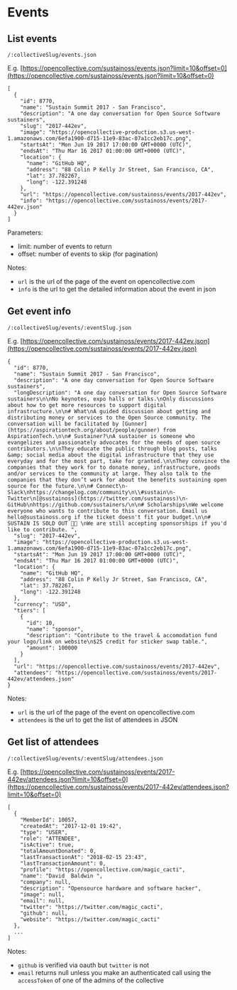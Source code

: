 # Events

## List events

`/:collectiveSlug/events.json`

E.g. [https://opencollective.com/sustainoss/events.json?limit=10&offset=0](https://opencollective.com/sustainoss/events.json?limit=10&offset=0)

```text
[
  {
    "id": 8770,
    "name": "Sustain Summit 2017 - San Francisco",
    "description": "A one day conversation for Open Source Software sustainers",
    "slug": "2017-442ev",
    "image": "https://opencollective-production.s3.us-west-1.amazonaws.com/6efa1900-d715-11e9-83ac-07a1cc2eb17c.png",
    "startsAt": "Mon Jun 19 2017 17:00:00 GMT+0000 (UTC)",
    "endsAt": "Thu Mar 16 2017 01:00:00 GMT+0000 (UTC)",
    "location": {
      "name": "GitHub HQ",
      "address": "88 Colin P Kelly Jr Street, San Francisco, CA",
      "lat": 37.782267,
      "long": -122.391248
    },
    "url": "https://opencollective.com/sustainoss/events/2017-442ev",
    "info": "https://opencollective.com/sustainoss/events/2017-442ev.json"
  }
]
```

Parameters:

* limit: number of events to return
* offset: number of events to skip \(for pagination\)

Notes:

* `url` is the url of the page of the event on opencollective.com
* `info` is the url to get the detailed information about the event in json

## Get event info <a id="get-info"></a>

`/:collectiveSlug/events/:eventSlug.json`

E.g. [https://opencollective.com/sustainoss/events/2017-442ev.json](https://opencollective.com/sustainoss/events/2017-442ev.json)

```text
{
  "id": 8770,
  "name": "Sustain Summit 2017 - San Francisco",
  "description": "A one day conversation for Open Source Software sustainers",
  "longDescription": "A one day conversation for Open Source Software sustainers\n\nNo keynotes, expo halls or talks.\nOnly discussions about how to get more resources to support digital infrastructure.\n\n# What\nA guided discussion about getting and distributing money or services to the Open Source community. The conversation will be facilitated by [Gunner](https://aspirationtech.org/about/people/gunner) from AspirationTech.\n\n# Sustainer?\nA sustainer is someone who evangelizes and passionately advocates for the needs of open source contributors.\n\nThey educate the public through blog posts, talks &amp; social media about the digital infrastructure that they use everyday and for the most part, take for granted.\n\nThey convince the companies that they work for to donate money, infrastructure, goods and/or services to the community at large. They also talk to the companies that they don’t work for about the benefits sustaining open source for the future.\n\n# Connect\n- Slack\nhttps://changelog.com/community\n\\#sustain\n- Twitter\n[@sustainoss](https://twitter.com/sustainoss)\n- GitHub\nhttps://github.com/sustainers/\n\n# Scholarships\nWe welcome everyone who wants to contribute to this conversation. Email us hello@sustainoss.org if the ticket doesn't fit your budget.\n\n# SUSTAIN IS SOLD OUT 🎉🎉 \nWe are still accepting sponsorships if you'd like to contribute. ",
  "slug": "2017-442ev",
  "image": "https://opencollective-production.s3.us-west-1.amazonaws.com/6efa1900-d715-11e9-83ac-07a1cc2eb17c.png",
  "startsAt": "Mon Jun 19 2017 17:00:00 GMT+0000 (UTC)",
  "endsAt": "Thu Mar 16 2017 01:00:00 GMT+0000 (UTC)",
  "location": {
    "name": "GitHub HQ",
    "address": "88 Colin P Kelly Jr Street, San Francisco, CA",
    "lat": 37.782267,
    "long": -122.391248
  },
  "currency": "USD",
  "tiers": [
    {
      "id": 10,
      "name": "sponsor",
      "description": "Contribute to the travel & accomodation fund your logo/link on website\n$25 credit for sticker swap table.",
      "amount": 100000
    }
  ],
  "url": "https://opencollective.com/sustainoss/events/2017-442ev",
  "attendees": "https://opencollective.com/sustainoss/events/2017-442ev/attendees.json"
}
```

Notes:

* `url` is the url of the page of the event on opencollective.com
* `attendees` is the url to get the list of attendees in JSON

## Get list of attendees <a id="get-list-of-attendees"></a>

`/:collectiveSlug/events/:eventSlug/attendees.json`

E.g. [https://opencollective.com/sustainoss/events/2017-442ev/attendees.json?limit=10&offset=0](https://opencollective.com/sustainoss/events/2017-442ev/attendees.json?limit=10&offset=0)

```text
[
  {
    "MemberId": 10057,
    "createdAt": "2017-12-01 19:42",
    "type": "USER",
    "role": "ATTENDEE",
    "isActive": true,
    "totalAmountDonated": 0,
    "lastTransactionAt": "2018-02-15 23:43",
    "lastTransactionAmount": 0,
    "profile": "https://opencollective.com/magic_cacti",
    "name": "David  Baldwin ",
    "company": null,
    "description": "Opensource hardware and software hacker",
    "image": null,
    "email": null,
    "twitter": "https://twitter.com/magic_cacti",
    "github": null,
    "website": "https://twitter.com/magic_cacti"
  },
  ...
]
```

Notes:

* `github` is verified via oauth but `twitter` is not
* `email` returns null unless you make an authenticated call using the `accessToken` of one of the admins of the collective

